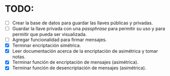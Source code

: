 # TODO:

- [ ] Crear la base de datos para guardar las llaves públicas y privadas.
- [ ] Guardar la llave privada con una *passphrase* para permitir su uso y para permitir que pueda ser visualizada.
- [ ] Agregar funcionalidad para firmar mensajes.
- [x] Terminar encriptación simétrica.
- [x] Leer documentación acerca de la encriptación de asimétrica y tomar notas.
- [x] Terminar función de encriptación de mensajes (asimétrica).
- [x] Terminar función de desencriptación de mensajes (asimétrica).
